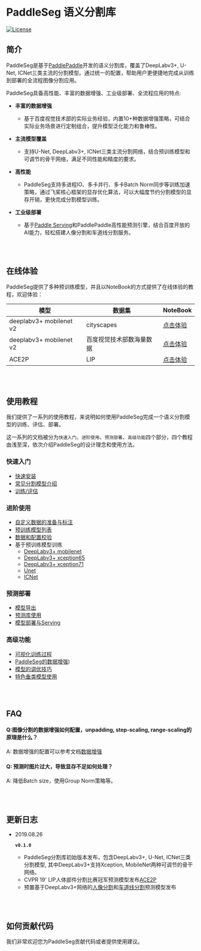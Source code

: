 # PaddleSeg 语义分割库

[![License](https://img.shields.io/badge/license-Apache%202-blue.svg)](LICENSE)

## 简介

PaddleSeg是基于[PaddlePaddle](https://www.paddlepaddle.org.cn)开发的语义分割库，覆盖了DeepLabv3+, U-Net, ICNet三类主流的分割模型。通过统一的配置，帮助用户更便捷地完成从训练到部署的全流程图像分割应用。

PaddleSeg具备高性能、丰富的数据增强、工业级部署、全流程应用的特点:

- **丰富的数据增强**

  - 基于百度视觉技术部的实际业务经验，内置10+种数据增强策略，可结合实际业务场景进行定制组合，提升模型泛化能力和鲁棒性。
  
- **主流模型覆盖**

  - 支持U-Net, DeepLabv3+, ICNet三类主流分割网络，结合预训练模型和可调节的骨干网络，满足不同性能和精度的要求。

- **高性能**

  - PaddleSeg支持多进程IO、多卡并行、多卡Batch Norm同步等训练加速策略，通过飞桨核心框架的显存优化算法，可以大幅度节约分割模型的显存开销，更快完成分割模型训练。
  
- **工业级部署**

  - 基于[Paddle Serving](https://github.com/PaddlePaddle/Serving)和PaddlePaddle高性能预测引擎，结合百度开放的AI能力，轻松搭建人像分割和车道线分割服务。

</br>
</br>

## 在线体验

PaddleSeg提供了多种预训练模型，并且以NoteBook的方式提供了在线体验的教程，欢迎体验：

|模型|数据集|NoteBook|
|-|-|-|
|deeplabv3+ mobilenet v2|cityscapes|[点击体验](https://aistudio.baidu.com/aistudio/projectDetail/101696)|
|deeplabv3+ mobilenet v2|百度视觉技术部数海量数据|[点击体验](https://aistudio.baidu.com/aistudio/projectDetail/100798)|
|ACE2P|LIP|[点击体验]()|

</br>
</br>

## 使用教程

我们提供了一系列的使用教程，来说明如何使用PaddleSeg完成一个语义分割模型的训练、评估、部署。

这一系列的文档被分为`快速入门`、`进阶使用`、`预测部署`、`高级功能`四个部分，四个教程由浅至深，依次介绍PaddleSeg的设计理念和使用方法。

### 快速入门

* [快速安装](./docs/installation.md)
* [常见分割模型介绍](./docs/models.md)
* [训练/评估](./docs/usage.md)

### 进阶使用

* [自定义数据的准备与标注](./docs/data_prepare.md)
* [预训练模型列表](./docs/model_zoo.md)
* [数据和配置校验](./docs/check.md)
* 基于预训练模型训练
  * [DeepLabv3+ mobilenet](./turtorial/deeplabv3p_mobilenet)
  * [DeepLabv3+ xception65](./turtorial/deeplabv3p_xception65)
  * [DeepLabv3+ xception71](./turtorial/deeplabv3p_xception71)
  * [Unet](./turtorial/unet)
  * [ICNet](./turtorial/icnet)

### 预测部署

* [模型导出]()
* [预测库使用](./inference)
* [模型部署与Serving](./serving)

### 高级功能

* [可视化训练过程](./docs/visual_tips.md)
* [PaddleSeg的数据增强](./docs/data_aug.md))
* [模型的调优技巧](./docs/config_tips.md)
* [特色垂类模型使用](./contrib)

</br>
</br>

## FAQ

#### Q:图像分割的数据增强如何配置，unpadding, step-scaling, range-scaling的原理是什么？

A: 数据增强的配置可以参考文档[数据增强](./docs/data_aug.md)

#### Q: 预测时图片过大，导致显存不足如何处理？

A: 降低Batch size，使用Group Norm策略等。

</br>
</br>

## 更新日志

* 2019.08.26

  **`v0.1.0`**
  * PaddleSeg分割库初始版本发布，包含DeepLabv3+, U-Net, ICNet三类分割模型, 其中DeepLabv3+支持Xception, MobileNet两种可调节的骨干网络。
  * CVPR 19' LIP人体部件分割比赛冠军预测模型发布[ACE2P](./contrib/ACE2P)
  * 预置基于DeepLabv3+网络的[人像分割](./contrib/HumanSeg/)和[车道线分割](./contrib/RoadLine)预测模型发布

</br>
</br>

## 如何贡献代码

我们非常欢迎您为PaddleSeg贡献代码或者提供使用建议。

